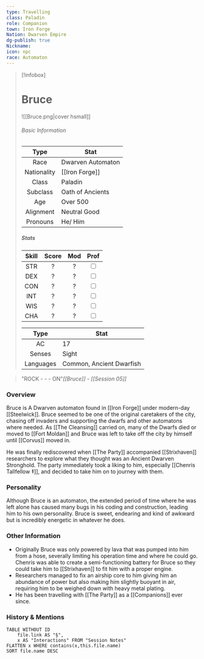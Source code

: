 ```yaml
---
type: Travelling
class: Paladin
role: Companion
town: Iron Forge
Nation: Dwarven Empire
dg-publish: true
Nickname: 
icon: npc
race: Automaton
---
```


> [!infobox]
> 
> # Bruce
> ![[Bruce.png|cover hsmall]]
> ###### Basic Information
> 
>  Type | Stat |
> :----: | --- |
>  Race | Dwarven Automaton |
>  Nationality | [[Iron Forge]] |
>  Class | Paladin |
>  Subclass | Oath of Ancients |
>  Age | Over 500 |
>  Alignment | Neutral Good |
>  Pronouns | He/ Him |
>  ##### Stats
> Skill | Score | Mod | Prof |
> :---: | :---: | :---: | :---: |
>  STR | ? | ? | <input type="checkbox" unchecked> |
>  DEX | ? | ? |  <input type="checkbox" unchecked> |
>  CON | ? | ? | <input type="checkbox" unchecked> |
>  INT | ? | ? | <input type="checkbox" unchecked>|
>  WIS | ? | ? | <input type="checkbox" unchecked> |
>  CHA | ? | ? | <input type="checkbox" unchecked> |
>  
>Type | Stat |
>:---: | --- |
>AC | 17 |
>Senses | Sight |
>Languages | Common, Ancient Dwarfish|

 > "ROCK - - - ON"<cite>[[Bruce]] - [[Session 05]]</cite>
 
 
### Overview
Bruce is A Dwarven automaton found in [[Iron Forge]] under modern-day [[Steelwick]]. Bruce seemed to be one of the original caretakers of the city, chasing off invaders and supporting the dwarfs and other automatons where needed. As [[The Cleansing]] carried on, many of the Dwarfs died or moved to [[Fort Moldan]] and Bruce was left to take off the city by himself until [[Corvus]] moved in.

He was finally rediscovered when [[The Party]] accompanied [[Strixhaven]] researchers to explore what they thought was an Ancient Dwarven Stronghold. The party immediately took a liking to him, especially [[Chenris Tallfellow ‡]],  and decided to take him on to journey with them. 

### Personality
Although Bruce is an automaton, the extended period of time where he was left alone has caused many bugs in his coding and construction, leading him to his own personality. Bruce is sweet, endearing and kind of awkward but is incredibly energetic in whatever he does.

### Other Information
- Originally Bruce was only powered by lava that was pumped into him from a hose, severally limiting his operation time and where he could go. Chenris was able to create a semi-functioning battery for Bruce so they could take him to [[Strixhaven]] to fit him with a proper engine. 
- Researchers managed to fix an airship core to him giving him an abundance of power but also making him slightly buoyant in air, requiring him to be weighed down with heavy metal plating. 
- He has been travelling with [[The Party]] as a [[Companions]] ever since.

### History & Mentions
```dataview
TABLE WITHOUT ID
	file.link AS "§", 
	x AS "Interactions" FROM "Session Notes"
FLATTEN x WHERE contains(x,this.file.name) 
SORT file.name DESC
```